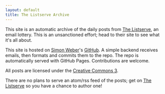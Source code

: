 ```yaml
---
layout: default
title: The Listserve Archive
---
```


This site is an automatic archive of the daily posts from [The Listserve](http://www.thelistserve.com), an email lottery. This is an unsanctioned effort; head to their site to see what it's all about.

This site is hosted on [Simon Weber](http://www.simonmweber.com)'s [GitHub](https://github.com/simon-weber/the-listserve-archive). A simple backend receives emails, then formats and commits them to the repo. The repo is automatically served with GitHub Pages. Contributions are welcome.

All posts are licensed under the [Creative Commons 3](http://creativecommons.org/licenses/by/3.0/).

There are no plans to serve an atom/rss feed of the posts; get on [The Listserve](http://www.thelistserve.com) so you have a chance to author one!
